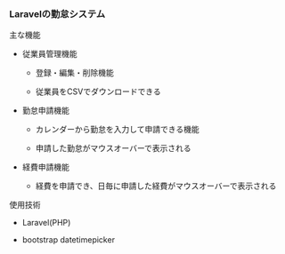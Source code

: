 ### Laravelの勤怠システム

主な機能

- 従業員管理機能

  - 登録・編集・削除機能
  
  - 従業員をCSVでダウンロードできる
  
- 勤怠申請機能

  - カレンダーから勤怠を入力して申請できる機能
  
  - 申請した勤怠がマウスオーバーで表示される
  
- 経費申請機能

  - 経費を申請でき、日毎に申請した経費がマウスオーバーで表示される
  

使用技術

- Laravel(PHP)

- bootstrap datetimepicker
